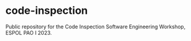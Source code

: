 # code-inspection
Public repository for the Code Inspection Software Engineering Workshop, ESPOL PAO I 2023.
